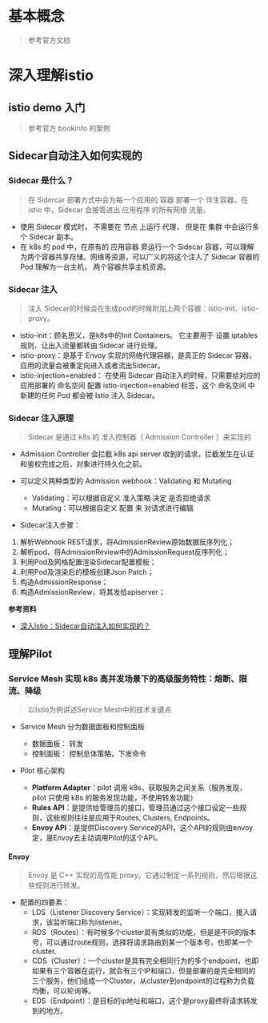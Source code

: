 # 基本概念
> 参考官方文档

# 深入理解istio

## istio demo 入门
> 参考官方 bookinfo 的案例

## Sidecar自动注入如何实现的
### Sidecar 是什么？
> 在 Sidercar 部署方式中会为每一个应用的 容器 部署一个 伴生容器。在 istio 中，Sidecar 会接管进出 应用程序 的所有网络 流量。

* 使用 Sidecar 模式时， 不需要在 节点 上运行 代理， 但是在 集群 中会运行多个 Sidecar 副本。
* 在 k8s 的 pod 中，在原有的 应用容器 旁运行一个 Sidecar 容器，可以理解为两个容器共享存储、网络等资源，可以广义的将这个注入了 Sidecar 容器的 Pod 理解为一台主机， 两个容器共享主机资源。


### Sidecar 注入
> 注入 Sidecar的时候会在生成pod的时候附加上两个容器：istio-init、istio-proxy。

* istio-init：顾名思义，是k8s中的Init Containers。 它主要用于 设置 iptables 规则、让出入流量都转由 Sidecar 进行处理。
* istio-proxy：是基于 Envoy 实现的网络代理容器，是真正的 Sidecar 容器，应用的流量会被重定向进入或者流出Sidecar。
* istio-injection=enabled： 在使用 Sidecar 自动注入的时候，只需要给对应的应用部署的 命名空间 配置 istio-injection=enabled 标签，这个 命名空间 中新建的任何 Pod 都会被 Istio 注入 Sidecar。


### Sidecar 注入原理
> Sidecar 是通过 k8s 的 准入控制器（ Admission Controller ）来实现的

* Admission Controller 会拦截 k8s api server 收到的请求，拦截发生在认证和鉴权完成之后，对象进行持久化之前。
* 可以定义两种类型的 Admission webhook：Validating 和 Mutating
  * Validating：可以根据自定义 准入策略 决定 是否拒绝请求
  * Mutating：可以根据自定义 配置 来 对请求进行编辑

* Sidecar注入步骤：
1. 解析Webhook REST请求，将AdmissionReview原始数据反序列化；
2. 解析pod，将AdmissionReview中的AdmissionRequest反序列化；
3. 利用Pod及网格配置渲染Sidecar配置模板；
4. 利用Pod及渲染后的模板创建Json Patch；
5. 构造AdmissionResponse；
6. 构造AdmissionReview，将其发给apiserver；

**参考资料**
* [深入Istio：Sidecar自动注入如何实现的？](https://www.luozhiyun.com/archives/397)



## 理解Pilot
### Service Mesh 实现 k8s 高并发场景下的高级服务特性：熔断、限流、降级
> 以Istio为例讲述Service Mesh中的技术关键点
* Service Mesh 分为数据面板和控制面板
  * 数据面板： 转发
  * 控制面板： 控制总体策略，下发命令

* Pilot 核心架构
  * **Platform Adapter**：pilot 调用 k8s，获取服务之间关系（服务发现，pilot 只使用 k8s 的服务发现功能，不使用转发功能）
  * **Rules API**：是提供给管理员的接口，管理员通过这个接口设定一些规则，这些规则往往是应用于Routes, Clusters, Endpoints。
  * **Envoy API**：是提供Discovery Service的API，这个API的规则由envoy定，是Envoy去主动调用Pilot的这个API。

#### Envoy
> Envoy 是 C++ 实现的高性能 proxy。它通过制定一系列规则，然后根据这些规则进行转发。

* 配置的四要素：
  * LDS（Listener Discovery Service）：实现转发的监听一个端口，接入请求，该监听端口称为listener。
  * RDS（Routes）：有时候多个cluster具有类似的功能，但是是不同的版本号，可以通过route规则，选择将请求路由到某一个版本号，也即某一个cluster.
  * CDS（Cluster）：一个cluster是具有完全相同行为的多个endpoint，也即如果有三个容器在运行，就会有三个IP和端口，但是部署的是完全相同的三个服务，他们组成一个Cluster，从cluster到endpoint的过程称为负载均衡，可以轮询等。
  * EDS（Endpoint）：是目标的ip地址和端口，这个是proxy最终将请求转发到的地方。
